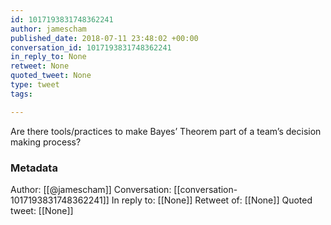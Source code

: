 ```yaml
---
id: 1017193831748362241
author: jamescham
published_date: 2018-07-11 23:48:02 +00:00
conversation_id: 1017193831748362241
in_reply_to: None
retweet: None
quoted_tweet: None
type: tweet
tags:

---
```


Are there tools/practices to make Bayes’ Theorem part of a team’s decision making process?

### Metadata

Author: [[@jamescham]]
Conversation: [[conversation-1017193831748362241]]
In reply to: [[None]]
Retweet of: [[None]]
Quoted tweet: [[None]]

